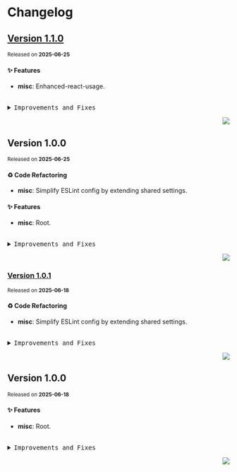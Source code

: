 <a name="readme-top"></a>

# Changelog

## [Version 1.1.0](https://github.com/lobehub/lobe-analytics/compare/v1.0.0...v1.1.0)

<sup>Released on **2025-06-25**</sup>

#### ✨ Features

- **misc**: Enhanced-react-usage.

<br/>

<details>
<summary><kbd>Improvements and Fixes</kbd></summary>

#### What's improved

- **misc**: Enhanced-react-usage ([30345c8](https://github.com/lobehub/lobe-analytics/commit/30345c8))

</details>

<div align="right">

[![](https://img.shields.io/badge/-BACK_TO_TOP-151515?style=flat-square)](#readme-top)

</div>

## Version 1.0.0

<sup>Released on **2025-06-25**</sup>

#### ♻ Code Refactoring

- **misc**: Simplify ESLint config by extending shared settings.

#### ✨ Features

- **misc**: Root.

<br/>

<details>
<summary><kbd>Improvements and Fixes</kbd></summary>

#### Code refactoring

- **misc**: Simplify ESLint config by extending shared settings ([5b06080](https://github.com/lobehub/lobe-analytics/commit/5b06080))

#### What's improved

- **misc**: Root ([13c1c6d](https://github.com/lobehub/lobe-analytics/commit/13c1c6d))

</details>

<div align="right">

[![](https://img.shields.io/badge/-BACK_TO_TOP-151515?style=flat-square)](#readme-top)

</div>

### [Version 1.0.1](https://github.com/lobehub/lobe-lib-template/compare/v1.0.0...v1.0.1)

<sup>Released on **2025-06-18**</sup>

#### ♻ Code Refactoring

- **misc**: Simplify ESLint config by extending shared settings.

<br/>

<details>
<summary><kbd>Improvements and Fixes</kbd></summary>

#### Code refactoring

- **misc**: Simplify ESLint config by extending shared settings ([5b06080](https://github.com/lobehub/lobe-lib-template/commit/5b06080))

</details>

<div align="right">

[![](https://img.shields.io/badge/-BACK_TO_TOP-151515?style=flat-square)](#readme-top)

</div>

## Version 1.0.0

<sup>Released on **2025-06-18**</sup>

#### ✨ Features

- **misc**: Root.

<br/>

<details>
<summary><kbd>Improvements and Fixes</kbd></summary>

#### What's improved

- **misc**: Root ([13c1c6d](https://github.com/lobehub/lobe-lib-template/commit/13c1c6d))

</details>

<div align="right">

[![](https://img.shields.io/badge/-BACK_TO_TOP-151515?style=flat-square)](#readme-top)

</div>
